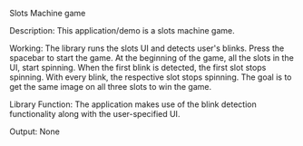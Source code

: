 Slots Machine game

Description: This application/demo is a slots machine game.

Working: The library runs the slots UI and detects user's blinks. Press the spacebar to start the game. At the beginning of the game, all the slots in the UI, start spinning. When the first blink is detected, the first slot stops spinning. With every blink, the respective slot stops spinning. The goal is to get the same image on all three slots to win the game.

Library Function: The application makes use of the blink detection functionality along with the user-specified UI.

Output: None
